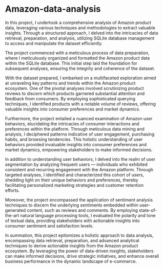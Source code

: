# Amazon-data-analysis
In this project, I undertook a comprehensive analysis of Amazon product data, leveraging various techniques and methodologies to extract valuable insights. Through a structured approach, I delved into the intricacies of data retrieval, preparation, and analysis, utilizing SQLite database management to access and manipulate the dataset efficiently.

The project commenced with a meticulous process of data preparation, where I meticulously organized and formatted the Amazon product data within the SQLite database. This initial step laid the foundation for subsequent analyses, ensuring the integrity and coherence of the dataset.

With the dataset prepared, I embarked on a multifaceted exploration aimed at unraveling key patterns and trends within the Amazon product ecosystem. One of the pivotal analyses involved scrutinizing product reviews to discern which products garnered substantial attention and feedback from consumers. By employing sophisticated querying techniques, I identified products with a notable volume of reviews, offering valuable insights into consumer preferences and market dynamics.

Furthermore, the project entailed a nuanced examination of Amazon user behaviors, elucidating the intricacies of consumer interactions and preferences within the platform. Through meticulous data mining and analysis, I deciphered patterns indicative of user engagement, purchasing habits, and browsing tendencies. This holistic understanding of user behaviors provided invaluable insights into consumer preferences and market dynamics, empowering stakeholders to make informed decisions.

In addition to understanding user behaviors, I delved into the realm of user segmentation by analyzing frequent users — individuals who exhibited consistent and recurring engagement with the Amazon platform. Through targeted analyses, I identified and characterized this cohort of users, shedding light on their unique behaviors and preferences, thereby facilitating personalized marketing strategies and customer retention efforts.

Moreover, the project encompassed the application of sentiment analysis techniques to discern the underlying sentiments embedded within user-generated content, such as reviews and comments. By employing state-of-the-art natural language processing tools, I evaluated the polarity and tone of textual data, providing stakeholders with actionable insights into consumer sentiment and satisfaction levels.

In summation, this project epitomizes a holistic approach to data analysis, encompassing data retrieval, preparation, and advanced analytical techniques to derive actionable insights from the Amazon product ecosystem. By leveraging the power of data-driven insights, stakeholders can make informed decisions, drive strategic initiatives, and enhance overall business performance in the dynamic landscape of e-commerce.





